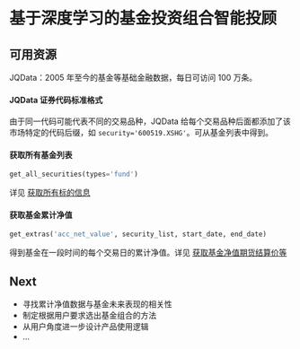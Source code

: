 # 基于深度学习的基金投资组合智能投顾

## 可用资源

JQData：2005 年至今的基金等基础金融数据，每日可访问 100 万条。

#### JQData 证券代码标准格式

由于同一代码可能代表不同的交易品种，JQData 给每个交易品种后面都添加了该市场特定的代码后缀，如 `security='600519.XSHG'`。可从基金列表中得到。

#### 获取所有基金列表

```python
get_all_securities(types='fund')
```

详见 [获取所有标的信息](https://www.joinquant.com/help/api/help?name=JQData#get_all_securities-获取所有标的信息)

#### 获取基金累计净值

```python
get_extras('acc_net_value', security_list, start_date, end_date)
```

得到基金在一段时间的每个交易日的累计净值。详见 [获取基金净值期货结算价等](https://www.joinquant.com/help/api/help?name=JQData#get_extras-获取基金净值期货结算价等)

## Next

* 寻找累计净值数据与基金未来表现的相关性
* 制定根据用户要求选出基金组合的方法
* 从用户角度进一步设计产品使用逻辑
* …
